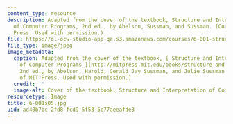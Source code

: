 ```yaml
---
content_type: resource
description: Adapted from the cover of the textbook, Structure and Interpretation
  of Computer Programs, 2nd ed., by Abelson, Sussman, and Sussman. (Courtesy of MIT
  Press. Used with permission.)
file: https://ol-ocw-studio-app-qa.s3.amazonaws.com/courses/6-001-structure-and-interpretation-of-computer-programs-spring-2005/ad40b7bc2fd8fcd95f535c77aeeafde3_6-001s05.jpg
file_type: image/jpeg
image_metadata:
  caption: Adapted from the cover of the textbook, [_Structure and Interpretation
    of Computer Programs_](http://mitpress.mit.edu/books/structure-and-interpretation-computer-programs).
    2nd ed., by Abelson, Harold, Gerald Jay Sussman, and Julie Sussman. (Image courtesy
    of MIT Press. Used with permission.)
  credit: ''
  image-alt: Cover of the textbook, Structure and Interpretation of Computer Programs.
resourcetype: Image
title: 6-001s05.jpg
uid: ad40b7bc-2fd8-fcd9-5f53-5c77aeeafde3
---
```

